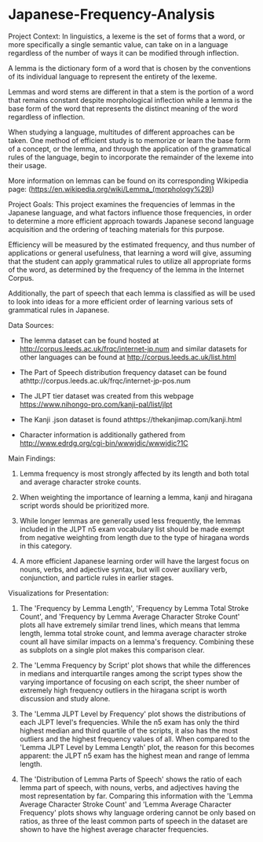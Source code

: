 # Japanese-Frequency-Analysis

Project Context:
In linguistics, a lexeme is the set of forms that a word, or more specifically a single semantic value, can take on in a language regardless of the number of ways it can be modified through inflection.

A lemma is the dictionary form of a word that is chosen by the conventions of its individual language to represent the entirety of the lexeme.

Lemmas and word stems are different in that a stem is the portion of a word that remains constant despite morphological inflection while a lemma is the base form of the word that represents the distinct meaning of the word regardless of inflection.

When studying a language, multitudes of different approaches can be taken. One method of efficient study is to memorize or learn the base form of a concept, or the lemma, and through the application of the grammatical rules of the language, begin to incorporate the remainder of the lexeme into their usage.

More information on lemmas can be found on its corresponding Wikipedia page:
(https://en.wikipedia.org/wiki/Lemma_(morphology%29))


Project Goals:
This project examines the frequencies of lemmas in the Japanese language, and what factors influence those frequencies, in order to determine a more efficient approach towards Japanese second language acquisition and the ordering of teaching materials for this purpose.

Efficiency will be measured by the estimated frequency, and thus number of applications or general usefulness, that learning a word will give, assuming that the student can apply grammatical rules to utilize all appropriate forms of the word, as determined by the frequency of the lemma in the Internet Corpus.

Additionally, the part of speech that each lemma is classified as will be used to look into ideas for a more efficient order of learning various sets of grammatical rules in Japanese.


Data Sources:
- The lemma dataset can be found hosted at http://corpus.leeds.ac.uk/frqc/internet-jp.num and similar datasets for other languages can be found at http://corpus.leeds.ac.uk/list.html

- The Part of Speech distribution frequency dataset can be found athttp://corpus.leeds.ac.uk/frqc/internet-jp-pos.num

- The JLPT tier dataset was created from this webpage https://www.nihongo-pro.com/kanji-pal/list/jlpt

- The Kanji .json dataset is found athttps://thekanjimap.com/kanji.html

- Character information is additionally gathered from http://www.edrdg.org/cgi-bin/wwwjdic/wwwjdic?1C


Main Findings:
1. Lemma frequency is most strongly affected by its length and both total and average character stroke counts.

2. When weighting the importance of learning a lemma, kanji and hiragana script words should be prioritized more.

3. While longer lemmas are generally used less frequently, the lemmas included in the JLPT n5 exam vocabulary list should be made exempt from negative weighting from length due to the type of hiragana words in this category.

4. A more efficient Japanese learning order will have the largest focus on nouns, verbs, and adjective syntax, but will cover auxiliary verb, conjunction, and particle rules in earlier stages.


Visualizations for Presentation:
1. The 'Frequency by Lemma Length', 'Frequency by Lemma Total Stroke Count', and 'Frequency by Lemma Average Character Stroke Count' plots all have extremely similar trend lines, which means that lemma length, lemma total stroke count, and lemma average character stroke count all have similar impacts on a lemma's frequency. Combining these as subplots on a single plot makes this comparison clear.

2. The 'Lemma Frequency by Script' plot shows that while the differences in medians and interquartile ranges among the script types show the varying importance of focusing on each script, the sheer number of extremely high frequency outliers in the hiragana script is worth discussion and study alone.

3. The 'Lemma JLPT Level by Frequency' plot shows the distributions of each JLPT level's frequencies. While the n5 exam has only the third highest median and third quartile of the scripts, it also has the most outliers and the highest frequency values of all. When compared to the 'Lemma JLPT Level by Lemma Length' plot, the reason for this becomes apparent: the JLPT n5 exam has the highest mean and range of lemma length.

4. The 'Distribution of Lemma Parts of Speech' shows the ratio of each lemma part of speech, with nouns, verbs, and adjectives having the most representation by far. Comparing this information with the 'Lemma Average Character Stroke Count' and 'Lemma Average Character Frequency' plots shows why language ordering cannot be only based on ratios, as three of the least common parts of speech in the dataset are shown to have the highest average character frequencies.
